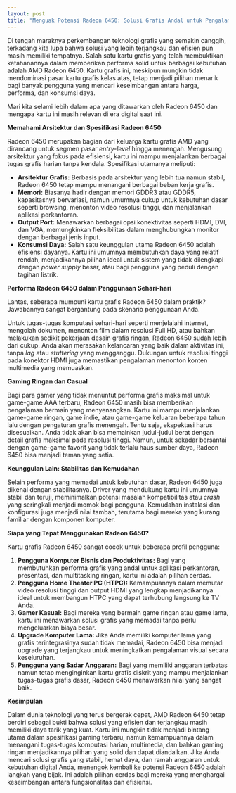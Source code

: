 ```yaml
---
layout: post
title: "Menguak Potensi Radeon 6450: Solusi Grafis Andal untuk Pengalaman Digital Anda"
---
```


Di tengah maraknya perkembangan teknologi grafis yang semakin canggih, terkadang kita lupa bahwa solusi yang lebih terjangkau dan efisien pun masih memiliki tempatnya. Salah satu kartu grafis yang telah membuktikan ketahanannya dalam memberikan performa solid untuk berbagai kebutuhan adalah AMD Radeon 6450. Kartu grafis ini, meskipun mungkin tidak mendominasi pasar kartu grafis kelas atas, tetap menjadi pilihan menarik bagi banyak pengguna yang mencari keseimbangan antara harga, performa, dan konsumsi daya.

Mari kita selami lebih dalam apa yang ditawarkan oleh Radeon 6450 dan mengapa kartu ini masih relevan di era digital saat ini.

**Memahami Arsitektur dan Spesifikasi Radeon 6450**

Radeon 6450 merupakan bagian dari keluarga kartu grafis AMD yang dirancang untuk segmen pasar *entry-level* hingga menengah. Mengusung arsitektur yang fokus pada efisiensi, kartu ini mampu menjalankan berbagai tugas grafis harian tanpa kendala. Spesifikasi utamanya meliputi:

*   **Arsitektur Grafis:** Berbasis pada arsitektur yang lebih tua namun stabil, Radeon 6450 tetap mampu menangani berbagai beban kerja grafis.
*   **Memori:** Biasanya hadir dengan memori GDDR3 atau GDDR5, kapasitasnya bervariasi, namun umumnya cukup untuk kebutuhan dasar seperti browsing, menonton video resolusi tinggi, dan menjalankan aplikasi perkantoran.
*   **Output Port:** Menawarkan berbagai opsi konektivitas seperti HDMI, DVI, dan VGA, memungkinkan fleksibilitas dalam menghubungkan monitor dengan berbagai jenis input.
*   **Konsumsi Daya:** Salah satu keunggulan utama Radeon 6450 adalah efisiensi dayanya. Kartu ini umumnya membutuhkan daya yang relatif rendah, menjadikannya pilihan ideal untuk sistem yang tidak dilengkapi dengan *power supply* besar, atau bagi pengguna yang peduli dengan tagihan listrik.

**Performa Radeon 6450 dalam Penggunaan Sehari-hari**

Lantas, seberapa mumpuni kartu grafis Radeon 6450 dalam praktik? Jawabannya sangat bergantung pada skenario penggunaan Anda.

Untuk tugas-tugas komputasi sehari-hari seperti menjelajahi internet, mengolah dokumen, menonton film dalam resolusi Full HD, atau bahkan melakukan sedikit pekerjaan desain grafis ringan, Radeon 6450 sudah lebih dari cukup. Anda akan merasakan kelancaran yang baik dalam aktivitas ini, tanpa *lag* atau *stuttering* yang mengganggu. Dukungan untuk resolusi tinggi pada konektor HDMI juga memastikan pengalaman menonton konten multimedia yang memuaskan.

**Gaming Ringan dan Casual**

Bagi para gamer yang tidak menuntut performa grafis maksimal untuk game-game AAA terbaru, Radeon 6450 masih bisa memberikan pengalaman bermain yang menyenangkan. Kartu ini mampu menjalankan game-game ringan, game indie, atau game-game keluaran beberapa tahun lalu dengan pengaturan grafis menengah. Tentu saja, ekspektasi harus disesuaikan. Anda tidak akan bisa memainkan judul-judul berat dengan detail grafis maksimal pada resolusi tinggi. Namun, untuk sekadar bersantai dengan game-game favorit yang tidak terlalu haus sumber daya, Radeon 6450 bisa menjadi teman yang setia.

**Keunggulan Lain: Stabilitas dan Kemudahan**

Selain performa yang memadai untuk kebutuhan dasar, Radeon 6450 juga dikenal dengan stabilitasnya. Driver yang mendukung kartu ini umumnya stabil dan teruji, meminimalkan potensi masalah kompatibilitas atau *crash* yang seringkali menjadi momok bagi pengguna. Kemudahan instalasi dan konfigurasi juga menjadi nilai tambah, terutama bagi mereka yang kurang familiar dengan komponen komputer.

**Siapa yang Tepat Menggunakan Radeon 6450?**

Kartu grafis Radeon 6450 sangat cocok untuk beberapa profil pengguna:

1.  **Pengguna Komputer Bisnis dan Produktivitas:** Bagi yang membutuhkan performa grafis yang andal untuk aplikasi perkantoran, presentasi, dan multitasking ringan, kartu ini adalah pilihan cerdas.
2.  **Pengguna Home Theater PC (HTPC):** Kemampuannya dalam memutar video resolusi tinggi dan output HDMI yang lengkap menjadikannya ideal untuk membangun HTPC yang dapat terhubung langsung ke TV Anda.
3.  **Gamer Kasual:** Bagi mereka yang bermain game ringan atau game lama, kartu ini menawarkan solusi grafis yang memadai tanpa perlu mengeluarkan biaya besar.
4.  **Upgrade Komputer Lama:** Jika Anda memiliki komputer lama yang grafis terintegrasinya sudah tidak memadai, Radeon 6450 bisa menjadi upgrade yang terjangkau untuk meningkatkan pengalaman visual secara keseluruhan.
5.  **Pengguna yang Sadar Anggaran:** Bagi yang memiliki anggaran terbatas namun tetap menginginkan kartu grafis diskrit yang mampu menjalankan tugas-tugas grafis dasar, Radeon 6450 menawarkan nilai yang sangat baik.

**Kesimpulan**

Dalam dunia teknologi yang terus bergerak cepat, AMD Radeon 6450 tetap berdiri sebagai bukti bahwa solusi yang efisien dan terjangkau masih memiliki daya tarik yang kuat. Kartu ini mungkin tidak menjadi bintang utama dalam spesifikasi gaming terbaru, namun kemampuannya dalam menangani tugas-tugas komputasi harian, multimedia, dan bahkan gaming ringan menjadikannya pilihan yang solid dan dapat diandalkan. Jika Anda mencari solusi grafis yang stabil, hemat daya, dan ramah anggaran untuk kebutuhan digital Anda, menengok kembali ke potensi Radeon 6450 adalah langkah yang bijak. Ini adalah pilihan cerdas bagi mereka yang menghargai keseimbangan antara fungsionalitas dan efisiensi.
